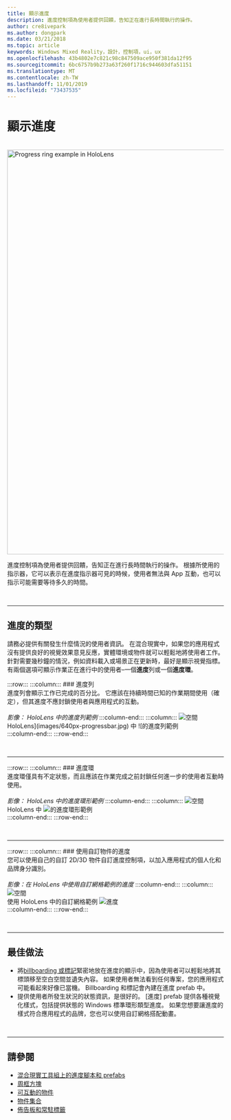 ```yaml
---
title: 顯示進度
description: 進度控制項為使用者提供回饋，告知正在進行長時間執行的操作。
author: cre8ivepark
ms.author: dongpark
ms.date: 03/21/2018
ms.topic: article
keywords: Windows Mixed Reality，設計，控制項，ui，ux
ms.openlocfilehash: 43b4802e7c821c98c847509ace950f381da12f95
ms.sourcegitcommit: 6bc6757b9b273a63f260f1716c944603dfa51151
ms.translationtype: MT
ms.contentlocale: zh-TW
ms.lasthandoff: 11/01/2019
ms.locfileid: "73437535"
---
```

# <a name="displaying-progress"></a>顯示進度

<br>

<img src="images/HoloLens2_Loader.gif" alt="Progress ring example in HoloLens" width="940px">

進度控制項為使用者提供回饋，告知正在進行長時間執行的操作。 根據所使用的指示器，它可以表示在進度指示器可見的時候，使用者無法與 App 互動，也可以指示可能需要等待多久的時間。

<br>

---

## <a name="types-of-progress"></a>進度的類型

請務必提供有關發生什麼情況的使用者資訊。 在混合現實中，如果您的應用程式沒有提供良好的視覺效果意見反應，實體環境或物件就可以輕鬆地將使用者工作。 針對需要幾秒鐘的情況，例如資料載入或場景正在更新時，最好是顯示視覺指標。 有兩個選項可顯示作業正在進行中的使用者–一個**進度**列或一個**進度環**。

:::row:::
    :::column:::
        ### <a name="progress-barbr"></a>進度列<br>
        進度列會顯示工作已完成的百分比。 它應該在持續時間已知的作業期間使用（確定），但其進度不應封鎖使用者與應用程式的互動。<br>
        <br>
        *影像： HoloLens 中的進度列範例*
    :::column-end:::
        :::column:::
        ![空間](images/spacer-20x582.png)<br>
       HoloLens](images/640px-progressbar.jpg) 中 ![的進度列範例<br>
    :::column-end:::
:::row-end:::

<br>

---

:::row:::
    :::column:::
        ### <a name="progress-ringbr"></a>進度環<br>
        進度環僅具有不定狀態，而且應該在作業完成之前封鎖任何進一步的使用者互動時使用。<br>
        <br>
        *影像： HoloLens 中的進度環形範例*
    :::column-end:::
        :::column:::
        ![空間](images/spacer-20x582.png)<br>
       HoloLens 中 ![的進度環形範例](images/640px-progressring.jpg)<br>
    :::column-end:::
:::row-end:::

<br>

---

:::row:::
    :::column:::
        ### <a name="progress-with-a-custom-objectbr"></a>使用自訂物件的進度<br>
        您可以使用自己的自訂 2D/3D 物件自訂進度控制項，以加入應用程式的個人化和品牌身分識別。<br>
        <br>
        *影像：在 HoloLens 中使用自訂網格範例的進度*
    :::column-end:::
        :::column:::
        ![空間](images/spacer-20x582.png)<br>
       使用 HoloLens 中的自訂網格範例 ![進度](images/640px-progresscustom.jpg)<br>
    :::column-end:::
:::row-end:::

<br>

---

## <a name="best-practices"></a>最佳做法
* 將[billboarding 或標記](billboarding-and-tag-along.md)緊密地放在進度的顯示中，因為使用者可以輕鬆地將其標頭移至空白空間並遺失內容。 如果使用者無法看到任何專案，您的應用程式可能看起來好像已當機。 Billboarding 和標記會內建在進度 prefab 中。
* 提供使用者所發生狀況的狀態資訊，是很好的。 [進度] prefab 提供各種視覺化樣式，包括提供狀態的 Windows 標準環形類型進度。 如果您想要讓進度的樣式符合應用程式的品牌，您也可以使用自訂網格搭配動畫。

<br>

---

## <a name="see-also"></a>請參閱
* [混合現實工具組上的進度腳本和 prefabs](https://github.com/microsoft/MixedRealityToolkit-Unity/tree/mrtk_development/Assets/MixedRealityToolkit.SDK/Features/UX/Prefabs/Loader)
* [周框方塊](app-bar-and-bounding-box.md)
* [可互動的物件](interactable-object.md)
* [物件集合](object-collection.md)
* [佈告板和常駐標籤](billboarding-and-tag-along.md)
